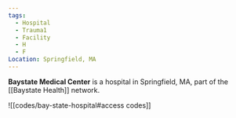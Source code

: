 ```yaml
---
tags:
  - Hospital
  - Trauma1
  - Facility
  - H
  - F
Location: Springfield, MA
---
```


**Baystate Medical Center** is a hospital in Springfield, MA, part of the [[Baystate Health]] network.

![[codes/bay-state-hospital#access codes]]